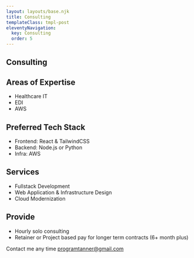 ```yaml
---
layout: layouts/base.njk
title: Consulting
templateClass: tmpl-post
eleventyNavigation:
  key: Consulting
  order: 5
---
```


## Consulting

## Areas of Expertise
- Healthcare IT 
- EDI 
- AWS

## Preferred Tech Stack
- Frontend: React & TailwindCSS
- Backend: Node.js or Python
- Infra: AWS 

## Services
- Fullstack Development
- Web Application & Infrastructure Design
- Cloud Modernization

## Provide
- Hourly solo consulting
- Retainer or Project based pay for longer term contracts (6+ month plus)

Contact me any time
<programtanner@gmail.com>